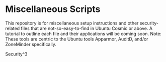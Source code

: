 # Miscellaneous Scripts

This repository is for miscellaneous setup instructions and other security-related files that are not-so-easy-to-find in Ubuntu Cosmic or above. A tutorial to outline each file and their applications will be coming soon. Note: These tools are centric to the Ubuntu tools Apparmor, AuditD, and/or ZoneMinder specifically.

Security^3
